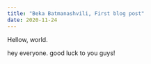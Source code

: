 ```yaml
---
title: "Beka Batmanashvili, First blog post"
date: 2020-11-24
---
```


Hellow, world.

hey everyone. good luck to you guys!
